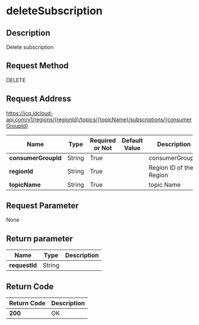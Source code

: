 # deleteSubscription


## Description
Delete subscription

## Request Method
DELETE

## Request Address
https://jcq.jdcloud-api.com/v1/regions/{regionId}/topics/{topicName}/subscriptions/{consumerGroupId}

|Name|Type|Required or Not|Default Value|Description|
|---|---|---|---|---|
|**consumerGroupId**|String|True| |consumerGroupId|
|**regionId**|String|True| |Region ID of the Region|
|**topicName**|String|True| |topic Name|

## Request Parameter
None


## Return parameter
|Name|Type|Description|
|---|---|---|
|**requestId**|String| |


## Return Code
|Return Code|Description|
|---|---|
|**200**|OK|
